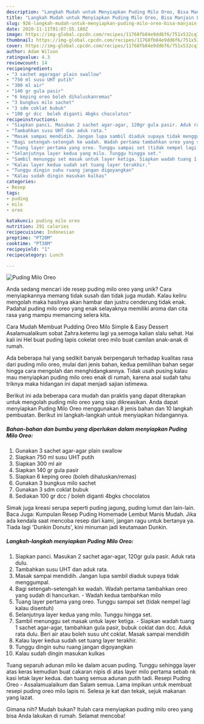 ```yaml
---
description: "Langkah Mudah untuk Menyiapkan Puding Milo Oreo, Bisa Manjain Lidah"
title: "Langkah Mudah untuk Menyiapkan Puding Milo Oreo, Bisa Manjain Lidah"
slug: 926-langkah-mudah-untuk-menyiapkan-puding-milo-oreo-bisa-manjain-lidah
date: 2020-11-11T01:07:55.180Z
image: https://img-global.cpcdn.com/recipes/11768fb84e9dd6f6/751x532cq70/puding-milo-oreo-foto-resep-utama.jpg
thumbnail: https://img-global.cpcdn.com/recipes/11768fb84e9dd6f6/751x532cq70/puding-milo-oreo-foto-resep-utama.jpg
cover: https://img-global.cpcdn.com/recipes/11768fb84e9dd6f6/751x532cq70/puding-milo-oreo-foto-resep-utama.jpg
author: Adam Wilson
ratingvalue: 4.3
reviewcount: 14
recipeingredient:
- "3 sachet agaragar plain swallow"
- "750 ml susu UHT putih"
- "300 ml air"
- "140 gr gula pasir"
- "6 keping oreo boleh dihaluskanremas"
- "3 bungkus milo sachet"
- "3 sdm coklat bubuk"
- "100 gr dcc  boleh diganti 4bgks chocolatos"
recipeinstructions:
- "Siapkan panci. Masukan 2 sachet agar-agar, 120gr gula pasir. Aduk rata dulu."
- "Tambahkan susu UHT dan aduk rata."
- "Masak sampai mendidih. Jangan lupa sambil diaduk supaya tidak menggumpal."
- "Bagi setengah-setengah ke wadah. Wadah pertama tambahkan oreo yang sudah di hancurkan. Wadah kedua tambahkan milo"
- "Tuang layer pertama yang oreo. Tunggu sampai set (tidak nempel lagi kalau disentuh)"
- "Selanjutnya layer kedua yang milo. Tunggu hingga set."
- "Sambil menunggu set masak untuk layer ketiga. Siapkan wadah tuang 1 sachet agar-agar, tambahkan gula pasir, bubuk coklat dan dcc. Aduk rata dulu. Beri air atau boleh susu uht coklat. Masak sampai mendidih"
- "Kalau layer kedua sudah set tuang layer terakhir."
- "Tunggu dingin suhu ruang jangan digoyangkan"
- "Kalau sudah dingin masukan kulkas"
categories:
- Resep
tags:
- puding
- milo
- oreo

katakunci: puding milo oreo 
nutrition: 291 calories
recipecuisine: Indonesian
preptime: "PT20M"
cooktime: "PT38M"
recipeyield: "1"
recipecategory: Lunch

---
```



![Puding Milo Oreo](https://img-global.cpcdn.com/recipes/11768fb84e9dd6f6/751x532cq70/puding-milo-oreo-foto-resep-utama.jpg)

Anda sedang mencari ide resep puding milo oreo yang unik? Cara menyiapkannya memang tidak susah dan tidak juga mudah. Kalau keliru mengolah maka hasilnya akan hambar dan justru cenderung tidak enak. Padahal puding milo oreo yang enak selayaknya memiliki aroma dan cita rasa yang mampu memancing selera kita.

Cara Mudah Membuat Pudding Oreo Milo Simple &amp; Easy Dessert Asalamualaikum sobat Zahra.ketemu lagi ya.semoga kalian slalu sehat. Hai kali ini Hel buat puding lapis cokelat oreo milo buat camilan anak-anak di rumah.

Ada beberapa hal yang sedikit banyak berpengaruh terhadap kualitas rasa dari puding milo oreo, mulai dari jenis bahan, kedua pemilihan bahan segar hingga cara mengolah dan menghidangkannya. Tidak usah pusing kalau mau menyiapkan puding milo oreo enak di rumah, karena asal sudah tahu triknya maka hidangan ini dapat menjadi sajian istimewa.


Berikut ini ada beberapa cara mudah dan praktis yang dapat diterapkan untuk mengolah puding milo oreo yang siap dikreasikan. Anda dapat menyiapkan Puding Milo Oreo menggunakan 8 jenis bahan dan 10 langkah pembuatan. Berikut ini langkah-langkah untuk menyiapkan hidangannya.

<!--inarticleads1-->

##### Bahan-bahan dan bumbu yang diperlukan dalam menyiapkan Puding Milo Oreo:

1. Gunakan 3 sachet agar-agar plain swallow
1. Siapkan 750 ml susu UHT putih
1. Siapkan 300 ml air
1. Siapkan 140 gr gula pasir
1. Siapkan 6 keping oreo (boleh dihaluskan/remas)
1. Gunakan 3 bungkus milo sachet
1. Gunakan 3 sdm coklat bubuk
1. Sediakan 100 gr dcc / boleh diganti 4bgks chocolatos


Simak juga kreasi serupa seperti puding jagung, puding lumut dan lain-lain. Baca Juga: Kumpulan Resep Puding Homemade Lembut Manis Mudah. Jika ada kendala saat mencoba resep dari kami, jangan ragu untuk bertanya ya. Tiada lagi &#39;Dunkin Donuts&#39;, kini minuman jadi keutamaan Dunkin. 

<!--inarticleads2-->

##### Langkah-langkah menyiapkan Puding Milo Oreo:

1. Siapkan panci. Masukan 2 sachet agar-agar, 120gr gula pasir. Aduk rata dulu.
1. Tambahkan susu UHT dan aduk rata.
1. Masak sampai mendidih. Jangan lupa sambil diaduk supaya tidak menggumpal.
1. Bagi setengah-setengah ke wadah. Wadah pertama tambahkan oreo yang sudah di hancurkan. - Wadah kedua tambahkan milo
1. Tuang layer pertama yang oreo. Tunggu sampai set (tidak nempel lagi kalau disentuh)
1. Selanjutnya layer kedua yang milo. Tunggu hingga set.
1. Sambil menunggu set masak untuk layer ketiga. - Siapkan wadah tuang 1 sachet agar-agar, tambahkan gula pasir, bubuk coklat dan dcc. Aduk rata dulu. Beri air atau boleh susu uht coklat. Masak sampai mendidih
1. Kalau layer kedua sudah set tuang layer terakhir.
1. Tunggu dingin suhu ruang jangan digoyangkan
1. Kalau sudah dingin masukan kulkas


Tuang separuh adunan milo ke dalam acuan puding. Tunggu sehingga layer atas keras kemudian buat cakaran nipis di atas layer milo pertama sebab nk kasi letak layer kedua. dan tuang semua adunan putih tadi. Resepi Puding Oreo - Assalamualaikum dan Salam semua. Lama impikan untuk membuat resepi puding oreo milo lapis ni. Selesa je kat dan tekak, sejuk makanan yang lazat. 

Gimana nih? Mudah bukan? Itulah cara menyiapkan puding milo oreo yang bisa Anda lakukan di rumah. Selamat mencoba!

